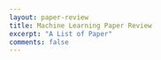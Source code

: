 ```yaml
---
layout: paper-review
title: Machine Learning Paper Review
excerpt: "A List of Paper"
comments: false
---
```

